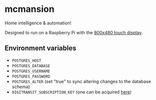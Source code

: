 # mcmansion
Home intelligence &amp; automation!

Designed to run on a Raspberry Pi with the [800x480 touch display](https://www.raspberrypi.com/products/raspberry-pi-touch-display).

## Environment variables
* `POSTGRES_HOST`
* `POSTGRES_DATABASE`
* `POSTGRES_USERNAME`
* `POSTGRES_PASSWORD`
* `POSTGRES_ALTER` (set "true" to sync altering changes to the database schema)
* `DIGITRANSIT_SUBSCRIPTION_KEY` (one can be acquired [here](https://portal-api.digitransit.fi))
